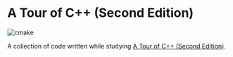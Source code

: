 # A Tour of C++ (Second Edition)

![cmake](https://github.com/3473f/a_tour_of_cpp/actions/workflows/cmake.yml/badge.svg)

A collection of code written while studying [A Tour of C++ (Second Edition)](https://www.stroustrup.com/tour2.html).
